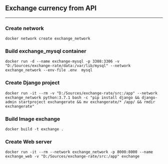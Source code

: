 ## Exchange currency from API

---
### Create network 
```
docker network create exchange_network
```

### Build exchange_mysql container
```
docker run -d --name exchange-mysql -p 3308:3306 -v "D:/Sources/exchange-rate/data:/var/lib/mysql" --network exchange_network --env-file .env  mysql
```

### Create Django project
```
docker run -it --rm -v "D:/Sources/exchange-rate/src:/app" --network exchange_network python:3.7.1 bash -c "pip install django && django-admin startproject exchangerate && mv exchangerate/* /app/ && rmdir exchangerate"
```

### Build Image exchange
```
docker build -t exchange .
```

### Create Web server
```
docker run -it --rm --network exchange_network -p 8000:8000 --name exchange_web -v "D:/Sources/exchange-rate/src:/app" exchange
```


